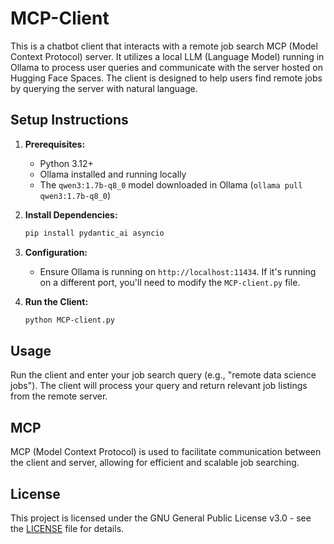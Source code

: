 # MCP-Client

This is a chatbot client that interacts with a remote job search MCP (Model Context Protocol) server. It utilizes a local LLM (Language Model) running in Ollama to process user queries and communicate with the server hosted on Hugging Face Spaces. The client is designed to help users find remote jobs by querying the server with natural language.

## Setup Instructions

1.  **Prerequisites:**
    *   Python 3.12+
    *   Ollama installed and running locally
    *   The `qwen3:1.7b-q8_0` model downloaded in Ollama (`ollama pull qwen3:1.7b-q8_0`)

2.  **Install Dependencies:**

    ```bash
    pip install pydantic_ai asyncio
    ```

3.  **Configuration:**
    *   Ensure Ollama is running on `http://localhost:11434`.  If it's running on a different port, you'll need to modify the `MCP-client.py` file.

4.  **Run the Client:**

    ```bash
    python MCP-client.py
    ```

## Usage

Run the client and enter your job search query (e.g., "remote data science jobs"). The client will process your query and return relevant job listings from the remote server.

## MCP

MCP (Model Context Protocol) is used to facilitate communication between the client and server, allowing for efficient and scalable job searching.

## License

This project is licensed under the GNU General Public License v3.0 - see the [LICENSE](https://github.com/OppaAI/MCP-Client/blob/main/LICENSE) file for details.
